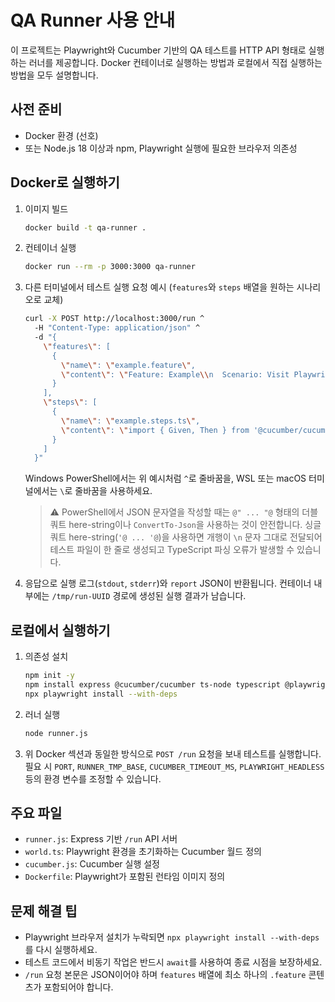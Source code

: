 # QA Runner 사용 안내

이 프로젝트는 Playwright와 Cucumber 기반의 QA 테스트를 HTTP API 형태로 실행하는 러너를 제공합니다. Docker 컨테이너로 실행하는 방법과 로컬에서 직접 실행하는 방법을 모두 설명합니다.

## 사전 준비

- Docker 환경 (선호)
- 또는 Node.js 18 이상과 npm, Playwright 실행에 필요한 브라우저 의존성

## Docker로 실행하기

1. 이미지 빌드

   ```bash
   docker build -t qa-runner .
   ```

2. 컨테이너 실행

   ```bash
   docker run --rm -p 3000:3000 qa-runner
   ```

3. 다른 터미널에서 테스트 실행 요청 예시 (`features`와 `steps` 배열을 원하는 시나리오로 교체)

   ```bash
   curl -X POST http://localhost:3000/run ^
     -H "Content-Type: application/json" ^
     -d "{
       \"features\": [
         {
           \"name\": \"example.feature\",
           \"content\": \"Feature: Example\\n  Scenario: Visit Playwright\\n    Given I open playwright homepage\\n    Then the title should contain Playwright\"
         }
       ],
       \"steps\": [
         {
           \"name\": \"example.steps.ts\",
           \"content\": \"import { Given, Then } from '@cucumber/cucumber';\\nimport { expect } from '@playwright/test';\\n\\nGiven('I open playwright homepage', async function () {\\n  await this.page.goto('https://playwright.dev');\\n});\\n\\nThen('the title should contain Playwright', async function () {\\n  await expect(this.page).toHaveTitle(/Playwright/);\\n});\"
         }
       ]
     }"
   ```
   Windows PowerShell에서는 위 예시처럼 `^`로 줄바꿈을, WSL 또는 macOS 터미널에서는 `\`로 줄바꿈을 사용하세요.
   > ⚠️ PowerShell에서 JSON 문자열을 작성할 때는 `@" ... "@` 형태의 더블 쿼트 here-string이나 `ConvertTo-Json`을 사용하는 것이 안전합니다. 싱글 쿼트 here-string(`'@ ... '@`)을 사용하면 개행이 `\n` 문자 그대로 전달되어 테스트 파일이 한 줄로 생성되고 TypeScript 파싱 오류가 발생할 수 있습니다.

4. 응답으로 실행 로그(`stdout`, `stderr`)와 `report` JSON이 반환됩니다. 컨테이너 내부에는 `/tmp/run-UUID` 경로에 생성된 실행 결과가 남습니다.

## 로컬에서 실행하기

1. 의존성 설치

   ```bash
   npm init -y
   npm install express @cucumber/cucumber ts-node typescript @playwright/test
   npx playwright install --with-deps
   ```

2. 러너 실행

   ```bash
   node runner.js
   ```

3. 위 Docker 섹션과 동일한 방식으로 `POST /run` 요청을 보내 테스트를 실행합니다. 필요 시 `PORT`, `RUNNER_TMP_BASE`, `CUCUMBER_TIMEOUT_MS`, `PLAYWRIGHT_HEADLESS` 등의 환경 변수를 조정할 수 있습니다.

## 주요 파일

- `runner.js`: Express 기반 `/run` API 서버
- `world.ts`: Playwright 환경을 초기화하는 Cucumber 월드 정의
- `cucumber.js`: Cucumber 실행 설정
- `Dockerfile`: Playwright가 포함된 런타임 이미지 정의

## 문제 해결 팁

- Playwright 브라우저 설치가 누락되면 `npx playwright install --with-deps`를 다시 실행하세요.
- 테스트 코드에서 비동기 작업은 반드시 `await`를 사용하여 종료 시점을 보장하세요.
- `/run` 요청 본문은 JSON이어야 하며 `features` 배열에 최소 하나의 `.feature` 콘텐츠가 포함되어야 합니다.
